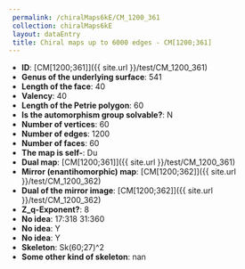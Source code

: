 ```yaml
--- 
 permalink: /chiralMaps6kE/CM_1200_361 
 collection: chiralMaps6kE
 layout: dataEntry
 title: Chiral maps up to 6000 edges - CM[1200;361]
---
```


- **ID**: [CM[1200;361]]({{ site.url }}/test/CM_1200_361)
- **Genus of the underlying surface**: 541
- **Length of the face**: 40
- **Valency**: 40
- **Length of the Petrie polygon**: 60
- **Is the automorphism group solvable?**: N
- **Number of vertices**: 60
- **Number of edges**: 1200
- **Number of faces**: 60
- **The map is self-**: Du
- **Dual map**: [CM[1200;361]]({{ site.url }}/test/CM_1200_361)
- **Mirror (enantihomorphic) map**: [CM[1200;362]]({{ site.url }}/test/CM_1200_362)
- **Dual of the mirror image**: [CM[1200;362]]({{ site.url }}/test/CM_1200_362)
- **Z_q-Exponent?**: 8
- **No idea**:  17:318 31:360
- **No idea**: Y
- **No idea**: Y
- **Skeleton**: Sk(60;27)^2
- **Some other kind of skeleton**: nan
